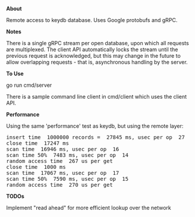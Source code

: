 **About**

Remote access to keydb database. Uses Google protobufs and gRPC.

**Notes**

There is a single gRPC stream per open database,
upon which all requests are multiplexed. The client API automatically locks the stream until the previous request is
acknowledged, but this may change in the future to allow overlapping requests - that is, asynchronous handling
by the server.

**To Use**

go run cmd/server

There is a sample command line client in cmd/client which uses the client API.

**Performance**

Using the same 'performance' test as keydb, but using the remote layer:

<pre>
insert time  1000000 records =  27845 ms, usec per op  27
close time  17247 ms
scan time  16946 ms, usec per op  16
scan time 50%  7483 ms, usec per op  14
random access time  267 us per get
close time  1000 ms
scan time  17067 ms, usec per op  17
scan time 50%  7590 ms, usec per op  15
random access time  270 us per get
</pre>

**TODOs**

Implement "read ahead" for more efficient lookup over the network

